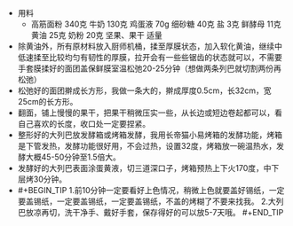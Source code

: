 - 用料
	- 高筋面粉	340克
	  牛奶	130克
	  鸡蛋液	70g
	  细砂糖	40克
	  盐	3克
	  鲜酵母	11克
	  黄油	25克
	  奶粉	20克
	  坚果、果干	适量
- 除黄油外，所有原材料放入厨师机桶，揉至厚膜状态，加入软化黄油，继续中低速揉至比较均匀有韧性的厚膜，拉开会有一些些锯齿的状态就可以，不需要手套膜揉好的面团盖保鲜膜室温松弛20-25分钟（想做两条列巴就切割两份再松弛）
- 松弛好的面团擀成长方形，我做一条大的，擀成厚度0.5cm，长32cm，宽25cm的长方形。
- 翻面，铺上慢慢的果干，把果干稍微压实一些，从长边或短边卷起都可以，看自己喜欢的长度，收口处一定要捏紧。
- 整形好的大列巴放发酵箱或烤箱发酵，我用长帝猫小易烤箱的发酵功能，烤箱是下管发热，发酵功能很好用，不会过热，设置32度，烤箱放一碗温热水，发酵大概45-50分钟至1.5倍大。
- 发酵好的大列巴表面涂蛋黄液，切三道深口子，烤箱预热上下火170度，中下层烤30分钟。
- #+BEGIN_TIP
  1.前10分钟一定要看好上色情况，稍微上色就要盖好锡纸，一定要盖锡纸，一定要盖锡纸，一定要盖锡纸，不盖的烤糊了不要来找我。
  2.大列巴放凉再切，洗干净手、戴好手套，保存得好的可以放5-7天哦。
  #+END_TIP